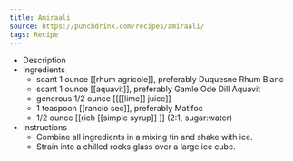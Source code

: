 ```yaml
---
title: Amiraali
source: https://punchdrink.com/recipes/amiraali/
tags: Recipe
---
```


- Description
- Ingredients
	- scant 1 ounce [[rhum agricole]], preferably Duquesne Rhum Blanc
	- scant 1 ounce [[aquavit]], preferably Gamle Ode Dill Aquavit
	- generous 1/2 ounce [[[[lime]] juice]]
	- 1 teaspoon [[rancio sec]], preferably Matifoc
	- 1/2 ounce [[rich [[simple syrup]] ]] (2:1, sugar:water)
- Instructions
	- Combine all ingredients in a mixing tin and shake with ice.
	- Strain into a chilled rocks glass over a large ice cube.